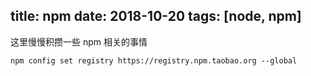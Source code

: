 title: npm
date: 2018-10-20
tags: [node, npm]
---

这里慢慢积攒一些 npm 相关的事情

```
npm config set registry https://registry.npm.taobao.org --global
```

